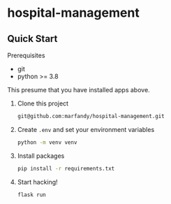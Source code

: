 # hospital-management

## Quick Start

Prerequisites

- git
- python >= 3.8

This presume that you have installed apps above.

1. Clone this project

    ```bash
    git@github.com:marfandy/hospital-management.git
    ```

2. Create `.env` and set your environment variables

    ```bash
   python -m venv venv
    ```

3. Install packages

    ```bash
    pip install -r requirements.txt
    ```

4. Start hacking!

    ```bash
    flask run
    ```